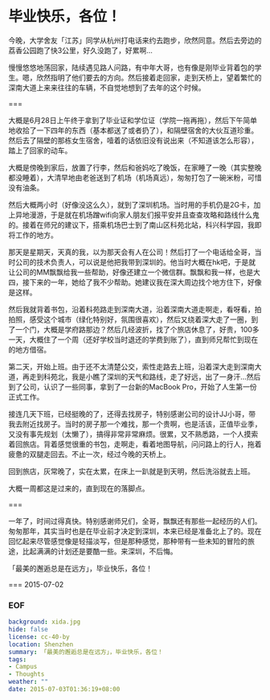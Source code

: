 毕业快乐，各位！
===

今晚，大学舍友「江苏」同学从杭州打电话来约去跑步，欣然同意。然后去旁边的荔香公园跑了快3公里，好久没跑了，好累啊...

慢慢悠悠地荡回家，陆续遇见路人问路，有中年大哥，也有像是刚毕业背着包的学生。嗯，欣然指明了他们要去的方向。然后接着走回家，走到天桥上，望着繁忙的深南大道上来来往往的车辆，不自觉地想到了去年的这个时候。

===

大概是6月28日上午终于拿到了毕业证和学位证（学院一拖再拖），然后下午简单地收拾了一下四年的东西（基本都送了或者扔了），和隔壁宿舍的大伙互道珍重。然后去了隔壁的那栋女生宿舍，噎着的话依旧没有说出来（不知道该怎么形容），踏上了回家的动车。

大概是傍晚到家后，放置了行李，然后和爸妈吃了晚饭，在家睡了一晚（其实整晚都没睡着），大清早地由老爸送到了机场（机场真远），匆匆打包了一碗米粉，可惜没有油条。

然后大概两小时（好像没这么久），就到了深圳机场。当时用的手机仍是2G卡，加上异地漫游，于是就在机场蹭wifi向家人朋友们报平安并且查查攻略和路线什么鬼的。接着在师兄的建议下，搭乘机场巴士到了南山区科苑北站，科兴科学园，我即将工作的地方。

那天是星期天，天真的我，以为那天会有人在公司！然后打了一个电话给全哥，当时公司的技术负责人，可以说是他把我带到深圳的。他当时大概在hk吧，于是就让公司的MM飘飘给我一些帮助，好像还建立一个微信群。飘飘和我一样，也是大四，接下来的一年，她给了我不少帮助。她建议我在深大周边找个地方住下，好像是这样。

然后我就背着书包，沿着科苑路走到深南大道，沿着深南大道走啊走，看呀看，拍拍照，感受这个城市（绿化特别好，氛围很喜欢），然后又绕着深大走了一圈，到了一个门，大概是学府路那边？然后几经波折，找了个旅店休息了，好贵，100多一天，大概住了一个周（还好学校当时退还的学费到账了），直到师兄帮忙到现在的地方借宿。

第二天，开始上班。由于还不太清楚公交，索性走路去上班，沿着深大走到深南大道，再走到科苑北，我是小瞧了深圳的天气和路线，走了好远，出了一身汗...然后到了公司，认识了一些同事，拿到了一台新的MacBook Pro，开始了人生第一份正式工作。

接连几天下班，已经挺晚的了，还得去找房子，特别感谢公司的设计JJ小哥，带我去附近找房子。当时的房子那一个难找，那一个贵啊，也是活该，正值毕业季，又没有事先规划（太懒了），搞得非常非常麻烦。很累，又不熟悉路，一个人摸索着回旅店。背着感觉很重的书包，走啊走，看着地图导航，问问路上的行人，拖着疲惫的双腿走回去。不止一次，经过今晚的天桥上。

回到旅店，灰常晚了，实在太累，在床上一趴就是到天明，然后洗浴就去上班。

大概一周都这是过来的，直到现在的落脚点。

===

一年了，时间过得真快。特别感谢师兄们，全哥，飘飘还有那些一起经历的人们。匆匆那年，其实当时也是在毕业前才决定到深圳，本来已经是准备北上了的。现在回忆起来尽管感觉像是轻描淡写，但是那种感觉，那种带有一些未知的冒险的旅途，比起满满的计划还是要酷一些。来深圳，不后悔。

「最美的邂逅总是在远方」，毕业快乐，各位！

===
2015-07-02


### EOF
```yaml
background: xida.jpg
hide: false
license: cc-40-by
location: Shenzhen
summary: 「最美的邂逅总是在远方」，毕业快乐，各位！
tags:
- Campus
- Thoughts
weather: ""
date: 2015-07-03T01:36:19+08:00
```
